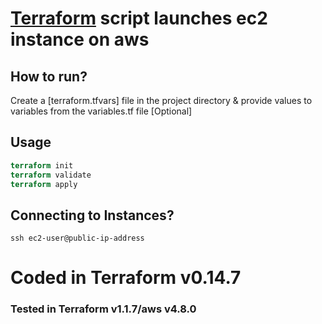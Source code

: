 # [Terraform](https://www.terraform.io/) script launches ec2 instance on aws


## How to run?

Create a [terraform.tfvars] file in the project directory & provide values to variables from the variables.tf file [Optional]


## Usage

```terraform
terraform init
terraform validate
terraform apply
```

## Connecting to Instances?
`ssh ec2-user@public-ip-address
`


# Coded in Terraform v0.14.7
### Tested in Terraform v1.1.7/aws v4.8.0